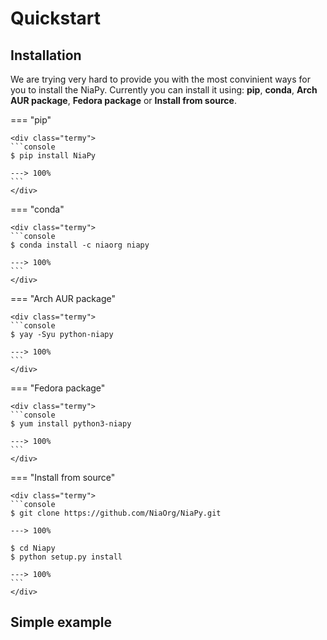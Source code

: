 # Quickstart

## Installation

We are trying very hard to provide you with the most convinient ways for you to install the NiaPy. Currently you can install it using: **pip**, **conda**, **Arch AUR package**, **Fedora package** or **Install from source**.

=== "pip"

    <div class="termy">
    ```console
    $ pip install NiaPy

    ---> 100%
    ```
    </div>

=== "conda"

    <div class="termy">
    ```console
    $ conda install -c niaorg niapy

    ---> 100%
    ```
    </div>

=== "Arch AUR package"

    <div class="termy">
    ```console
    $ yay -Syu python-niapy

    ---> 100%
    ```
    </div>

=== "Fedora package"

    <div class="termy">
    ```console
    $ yum install python3-niapy

    ---> 100%
    ```
    </div>

=== "Install from source"

    <div class="termy">
    ```console
    $ git clone https://github.com/NiaOrg/NiaPy.git

    ---> 100%

    $ cd Niapy
    $ python setup.py install

    ---> 100%
    ```
    </div>

## Simple example